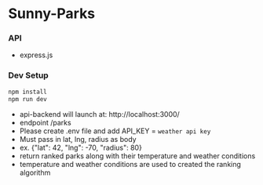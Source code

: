 # Sunny-Parks

### API

- express.js

### Dev Setup

```bash
npm install
npm run dev
```

- api-backend will launch at: http://localhost:3000/
- endpoint /parks
- Please create .env file and add API_KEY = `weather api key`
- Must pass in lat, lng, radius as body
- ex. {"lat": 42, "lng": -70, "radius": 80}
- return ranked parks along with their temperature and weather conditions
- temperature and weather conditions are used to created the ranking algorithm
